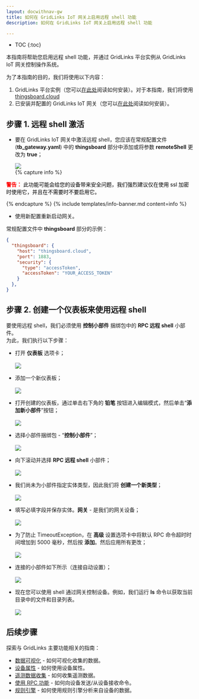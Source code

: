 ```yaml
---
layout: docwithnav-gw
title: 如何在 GridLinks IoT 网关上启用远程 shell 功能
description: 如何在 GridLinks IoT 网关上启用远程 shell 功能

---
```


* TOC
{:toc}

本指南将帮助您启用远程 shell 功能，并通过 GridLinks 平台实例从 GridLinks IoT 网关控制操作系统。

为了本指南的目的，我们将使用以下内容：
1. GridLinks 平台实例（您可以[在此处](/docs/user-guide/install/installation-options/)阅读如何安装）。对于本指南，我们将使用 [thingsboard.cloud](https://thingsboard.cloud)
2. 已安装并配置的 GridLinks IoT 网关（您可以[在此处](/docs/iot-gateway/installation/)阅读如何安装）。

## 步骤 1. 远程 shell 激活

- 要在 GridLinks IoT 网关中激活远程 shell，您应该在常规配置文件 (**tb_gateway.yaml**) 中的 **thingsboard** 部分中添加或将参数 **remoteShell** 更改为 **true**；

  ![](/images/gateway/charhe-remote-shell-parameter.png)
  <br>
{% capture info %}
<div>
  <p>
    <b style="color:red">警告：</b>
    <span style="color:black">此功能可能会给您的设备带来安全问题，我们强烈建议仅在使用 ssl 加密时使用它，并且在不需要时不要启用它。</span>
  </p>
</div>
{% endcapture %}
{% include templates/info-banner.md content=info %}


- 使用新配置重新启动网关。

常规配置文件中 **thingsboard** 部分的示例：
```json
{
  "thingsboard": {
    "host": "thingsboard.cloud",
    "port": 1883,
    "security": {
      "type": "accessToken",
      "accessToken": "YOUR_ACCESS_TOKEN"
    }
  },
}
```

## 步骤 2. 创建一个仪表板来使用远程 shell

要使用远程 shell，我们必须使用 **控制小部件** 捆绑包中的 **RPC 远程 shell** 小部件。<br>
为此，我们执行以下步骤：

  - 打开 **仪表板** 选项卡；
  <br><br>
  ![](/images/gateway/remote-shell-1.png)

  - 添加一个新仪表板；
  <br><br>
  ![](/images/gateway/remote-shell-2.png)

  - 打开创建的仪表板，通过单击右下角的 **铅笔** 按钮进入编辑模式，然后单击“**添加新小部件**”按钮；
  <br><br>
  ![](/images/gateway/remote-shell-3.png)

  - 选择小部件捆绑包 - “**控制小部件**”；
  <br><br>
  ![](/images/gateway/remote-shell-4.png)

  - 向下滚动并选择 **RPC 远程 shell** 小部件；
  <br><br>
  ![](/images/gateway/remote-shell-5.png)

  - 我们尚未为小部件指定实体类型，因此我们将 **创建一个新类型**；
  <br><br>
  ![](/images/gateway/remote-shell-6.png)

  - 填写必填字段并保存实体。**网关** - 是我们的网关设备；
  <br><br>
  ![](/images/gateway/remote-shell-7.png)

  - 为了防止 TimeoutException，在 **高级** 设置选项卡中将默认 RPC 命令超时时间增加到 5000 毫秒，然后按 **添加**。然后应用所有更改；
  <br><br>
  ![](/images/gateway/remote-shell-8.png)

  - 连接的小部件如下所示（连接自动设置）；
  <br><br>
  ![](/images/gateway/remote-shell-9.png)

  - 现在您可以使用 shell 通过网关控制设备。例如，我们运行 **ls** 命令以获取当前目录中的文件和目录列表。
  <br><br>
  ![](/images/gateway/remote-shell-10.png)

## 后续步骤

探索与 GridLinks 主要功能相关的指南：

- [数据可视化](/docs/user-guide/visualization/) - 如何可视化收集的数据。
- [设备属性](/docs/user-guide/attributes/) - 如何使用设备属性。
- [遥测数据收集](/docs/user-guide/telemetry/) - 如何收集遥测数据。
- [使用 RPC 功能](/docs/user-guide/rpc/) - 如何向设备发送/从设备接收命令。
- [规则引擎](/docs/user-guide/rule-engine/) - 如何使用规则引擎分析来自设备的数据。